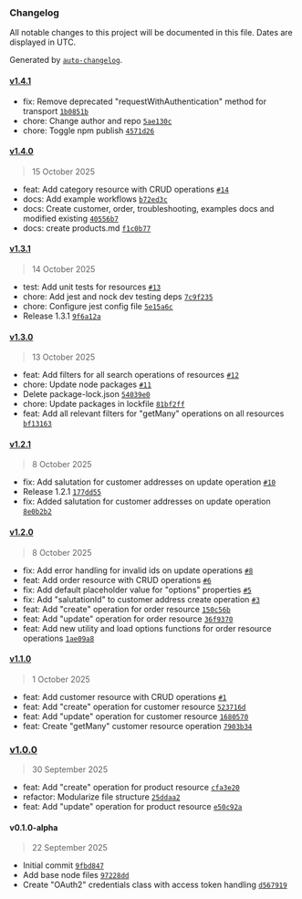 ### Changelog

All notable changes to this project will be documented in this file. Dates are displayed in UTC.

Generated by [`auto-changelog`](https://github.com/CookPete/auto-changelog).

#### [v1.4.1](https://github.com/solution25com/n8n-nodes-shopware/compare/v1.4.0...v1.4.1)

- fix: Remove deprecated "requestWithAuthentication" method for transport [`1b0851b`](https://github.com/solution25com/n8n-nodes-shopware/commit/1b0851b33eb8751128cacbe7cbc71cb26dc601a2)
- chore: Change author and repo [`5ae130c`](https://github.com/solution25com/n8n-nodes-shopware/commit/5ae130cb8861369b51fc1e6de651e9ec83256b10)
- chore: Toggle npm publish [`4571d26`](https://github.com/solution25com/n8n-nodes-shopware/commit/4571d26b6d6ce5707909f3d8241cfb70bdde1db1)

#### [v1.4.0](https://github.com/solution25com/n8n-nodes-shopware/compare/v1.3.1...v1.4.0)

> 15 October 2025

- feat: Add category resource with CRUD operations [`#14`](https://github.com/solution25com/n8n-nodes-shopware/pull/14)
- docs: Add example workflows [`b72ed3c`](https://github.com/solution25com/n8n-nodes-shopware/commit/b72ed3c9ab98cf16f115e5e2f5d8b39c3805bfcb)
- docs: Create customer, order, troubleshooting, examples docs and modified existing [`40556b7`](https://github.com/solution25com/n8n-nodes-shopware/commit/40556b72dcf9a2fb08aa7385470d91c782f74015)
- docs: create products.md [`f1c0b77`](https://github.com/solution25com/n8n-nodes-shopware/commit/f1c0b77eb9120e52722257ed778d1c5f9eeac466)

#### [v1.3.1](https://github.com/solution25com/n8n-nodes-shopware/compare/v1.3.0...v1.3.1)

> 14 October 2025

- test: Add unit tests for resources [`#13`](https://github.com/solution25com/n8n-nodes-shopware/pull/13)
- chore: Add jest and nock dev testing deps [`7c9f235`](https://github.com/solution25com/n8n-nodes-shopware/commit/7c9f235d3db9afc0964521a1c54e8bf43a549dd8)
- chore: Configure jest config file [`5e15a6c`](https://github.com/solution25com/n8n-nodes-shopware/commit/5e15a6ccc8a8320370b8638850ecb52718e3f913)
- Release 1.3.1 [`9f6a12a`](https://github.com/solution25com/n8n-nodes-shopware/commit/9f6a12a933a0d7977d84dab7439633fb45db45b8)

#### [v1.3.0](https://github.com/solution25com/n8n-nodes-shopware/compare/v1.2.1...v1.3.0)

> 13 October 2025

- feat: Add filters for all search operations of resources [`#12`](https://github.com/solution25com/n8n-nodes-shopware/pull/12)
- chore: Update node packages [`#11`](https://github.com/solution25com/n8n-nodes-shopware/pull/11)
- Delete package-lock.json [`54039e0`](https://github.com/solution25com/n8n-nodes-shopware/commit/54039e061487e77767df1f5fbaf0773fbe8e509a)
- chore: Update packages in lockfile [`81bf2ff`](https://github.com/solution25com/n8n-nodes-shopware/commit/81bf2ffe0ede87cba1ca2ab28f31a3fc0d44ea5e)
- feat: Add all relevant filters for "getMany" operations on all resources [`bf13163`](https://github.com/solution25com/n8n-nodes-shopware/commit/bf131637b0a507e86e0be4acd94cf5788c3f7338)

#### [v1.2.1](https://github.com/solution25com/n8n-nodes-shopware/compare/v1.2.0...v1.2.1)

> 8 October 2025

- fix: Add salutation for customer addresses on update operation [`#10`](https://github.com/solution25com/n8n-nodes-shopware/pull/10)
- Release 1.2.1 [`177dd55`](https://github.com/solution25com/n8n-nodes-shopware/commit/177dd55e195e1cfd29e81a9059794875ab516cf0)
- fix: Added salutation for customer addresses on update operation [`8e0b2b2`](https://github.com/solution25com/n8n-nodes-shopware/commit/8e0b2b28f296027e4da0f3a82f4d27380451ba6e)

#### [v1.2.0](https://github.com/solution25com/n8n-nodes-shopware/compare/v1.1.0...v1.2.0)

> 8 October 2025

- fix: Add error handling for invalid ids on update operations [`#8`](https://github.com/solution25com/n8n-nodes-shopware/pull/8)
-  feat: Add order resource with CRUD operations [`#6`](https://github.com/solution25com/n8n-nodes-shopware/pull/6)
- fix: Add default placeholder value for "options" properties [`#5`](https://github.com/solution25com/n8n-nodes-shopware/pull/5)
- fix: Add "salutationId" to customer address create operation [`#3`](https://github.com/solution25com/n8n-nodes-shopware/pull/3)
- feat: Add "create" operation for order resource [`150c56b`](https://github.com/solution25com/n8n-nodes-shopware/commit/150c56bc471017c4b3abb487e7618ec5cf15a800)
- feat: Add "update" operation for order resource [`36f9370`](https://github.com/solution25com/n8n-nodes-shopware/commit/36f937052583bf8d5cf55ea8f806c76b3716c144)
- feat: Add new utility and load options functions for  order resource operations [`1ae09a8`](https://github.com/solution25com/n8n-nodes-shopware/commit/1ae09a806847425c65af915602ae0c890d3981c5)

#### [v1.1.0](https://github.com/solution25com/n8n-nodes-shopware/compare/v1.0.0...v1.1.0)

> 1 October 2025

- feat: Add customer resource with CRUD operations [`#1`](https://github.com/solution25com/n8n-nodes-shopware/pull/1)
- feat: Add "create" operation for customer resource [`523716d`](https://github.com/solution25com/n8n-nodes-shopware/commit/523716d605fc5164647a8625284865c97dfca046)
- feat: Add "update" operation for customer resource [`1680570`](https://github.com/solution25com/n8n-nodes-shopware/commit/1680570494ef4a3565182a7099ded8434c9b7b2a)
- feat: Create "getMany" customer resource operation [`7903b34`](https://github.com/solution25com/n8n-nodes-shopware/commit/7903b342a25111c5c3ce1d58d40c35651f0a1f42)

### [v1.0.0](https://github.com/solution25com/n8n-nodes-shopware/compare/v0.1.0-alpha...v1.0.0)

> 30 September 2025

- feat: Add "create" operation for product resource [`cfa3e20`](https://github.com/solution25com/n8n-nodes-shopware/commit/cfa3e20bd1e01de8d6de5ff7b16f1ed29fa83a71)
- refactor: Modularize file structure [`25ddaa2`](https://github.com/solution25com/n8n-nodes-shopware/commit/25ddaa20c8607598bc4262e910caf51a91497700)
- feat: Add "update" operation for product resource [`e50c92a`](https://github.com/solution25com/n8n-nodes-shopware/commit/e50c92ab874c2a89b6520960373c4a8b6194d704)

#### v0.1.0-alpha

> 22 September 2025

- Initial commit [`9fbd847`](https://github.com/solution25com/n8n-nodes-shopware/commit/9fbd847afb430f13d24520f2ed7822685e1b7605)
- Add base node files [`97228dd`](https://github.com/solution25com/n8n-nodes-shopware/commit/97228dd679d32038357c6cd835acfddb1570942b)
- Create "OAuth2" credentials class with access token handling [`d567919`](https://github.com/solution25com/n8n-nodes-shopware/commit/d567919f9a77d7d048371b28f23e0c8b29d68899)
